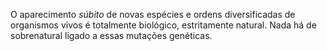 ﻿O aparecimento *súbito* de novas espécies e  ordens diversificadas de organismos vivos é totalmente biológico, estritamente natural. Nada há de sobrenatural ligado a essas mutações genéticas.